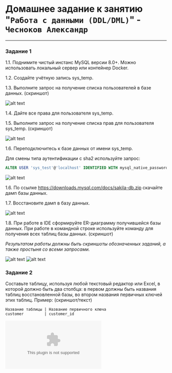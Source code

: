 # Домашнее задание к занятию  "`Работа с данными (DDL/DML)`" - `Чесноков Александр`

---
### Задание 1
1.1. Поднимите чистый инстанс MySQL версии 8.0+. Можно использовать локальный сервер или контейнер Docker.

1.2. Создайте учётную запись sys_temp. 

1.3. Выполните запрос на получение списка пользователей в базе данных. (скриншот)

![alt text](https://github.com/requeiem/sys-pattern-homework-git-8.03-hw/blob/main/img/my-sql1.jpg)

1.4. Дайте все права для пользователя sys_temp. 

1.5. Выполните запрос на получение списка прав для пользователя sys_temp. (скриншот)

![alt text](https://github.com/requeiem/sys-pattern-homework-git-8.03-hw/blob/main/img/my-sql2.jpg)

1.6. Переподключитесь к базе данных от имени sys_temp.

Для смены типа аутентификации с sha2 используйте запрос: 
```sql
ALTER USER 'sys_test'@'localhost' IDENTIFIED WITH mysql_native_password BY 'password';
```

![alt text](https://github.com/requeiem/sys-pattern-homework-git-8.03-hw/blob/main/img/my-sql3.jpg)

1.6. По ссылке https://downloads.mysql.com/docs/sakila-db.zip скачайте дамп базы данных.

1.7. Восстановите дамп в базу данных.

![alt text](https://github.com/requeiem/sys-pattern-homework-git-8.03-hw/blob/main/img/my-sql4.jpg)

1.8. При работе в IDE сформируйте ER-диаграмму получившейся базы данных. При работе в командной строке используйте команду для получения всех таблиц базы данных. (скриншот)

*Результатом работы должны быть скриншоты обозначенных заданий, а также простыня со всеми запросами.*

![alt text](https://github.com/requeiem/sys-pattern-homework-git-8.03-hw/blob/main/img/my-sql5.jpg)
![alt text](https://github.com/requeiem/sys-pattern-homework-git-8.03-hw/blob/main/img/my-sql6.jpg)

### Задание 2
Составьте таблицу, используя любой текстовый редактор или Excel, в которой должно быть два столбца: в первом должны быть названия таблиц восстановленной базы, во втором названия первичных ключей этих таблиц. Пример: (скриншот/текст)
```
Название таблицы | Название первичного ключа
customer         | customer_id
```

![alt text](https://github.com/requeiem/sys-pattern-homework-git-8.03-hw/blob/main/img/%D0%97%D0%B0%D0%B4%D0%B0%D0%BD%D0%B8%D0%B52.xlsx)
